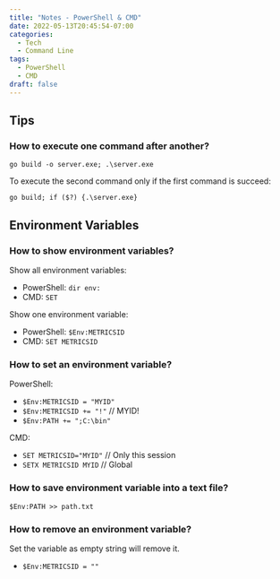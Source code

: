 ```yaml
---
title: "Notes - PowerShell & CMD"
date: 2022-05-13T20:45:54-07:00
categories:
  - Tech
  - Command Line
tags:
  - PowerShell
  - CMD
draft: false
---
```


## Tips
### How to execute one command after another?
```
go build -o server.exe; .\server.exe
```
To execute the second command only if the first command is succeed:
```
go build; if ($?) {.\server.exe}
```

## Environment Variables
### How to show environment variables?
Show all environment variables: 
* PowerShell: `dir env:`
* CMD: `SET`

Show one environment variable: 
* PowerShell: `$Env:METRICSID`
* CMD: `SET METRICSID`

### How to set an environment variable?
PowerShell:
* `$Env:METRICSID = "MYID"`
* `$Env:METRICSID += "!"` // MYID!
* `$Env:PATH += ";C:\bin"`

CMD:
* `SET METRICSID="MYID"` // Only this session
* `SETX METRICSID MYID` // Global

### How to save environment variable into a text file?
```
$Env:PATH >> path.txt
```

### How to remove an environment variable?
Set the variable as empty string will remove it.

* `$Env:METRICSID = ""`


